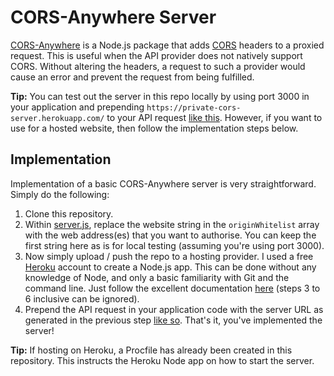 # CORS-Anywhere Server

[CORS-Anywhere](https://www.npmjs.com/package/cors-anywhere) is a Node.js package that adds [CORS](https://developer.mozilla.org/en-US/docs/Web/HTTP/CORS) headers to a proxied request. This is useful when the API provider does not natively support CORS. Without altering the headers, a request to such a provider would cause an error and prevent the request from being fulfilled.

**Tip:** You can test out the server in this repo locally by using port 3000 in your application and prepending `https://private-cors-server.herokuapp.com/` to your API request [like this](https://github.com/Isoaxe/ravenous/blob/master/src/util/searchYelp.js). However, if you want to use for a hosted website, then follow the implementation steps below.


## Implementation

Implementation of a basic CORS-Anywhere server is very straightforward. Simply do the following:

1. Clone this repository.
2. Within [server.js](https://github.com/Isoaxe/cors-server/blob/master/server.js), replace the website string in the `originWhitelist` array with the web address(es) that you want to authorise. You can keep the first string here as is for local testing (assuming you're using port 3000).
3. Now simply upload / push the repo to a hosting provider. I used a free [Heroku](https://id.heroku.com/login) account to create a Node.js app. This can be done without any knowledge of Node, and only a basic familiarity with Git and the command line. Just follow the excellent documentation [here](https://devcenter.heroku.com/articles/preparing-a-codebase-for-heroku-deployment) (steps 3 to 6 inclusive can be ignored).
4. Prepend the API request in your application code with the server URL as generated in the previous step [like so](https://github.com/Isoaxe/ravenous/blob/master/src/util/searchYelp.js). That's it, you've implemented the server!

**Tip:** If hosting on Heroku, a Procfile has already been created in this repository. This instructs the Heroku Node app on how to start the server.

